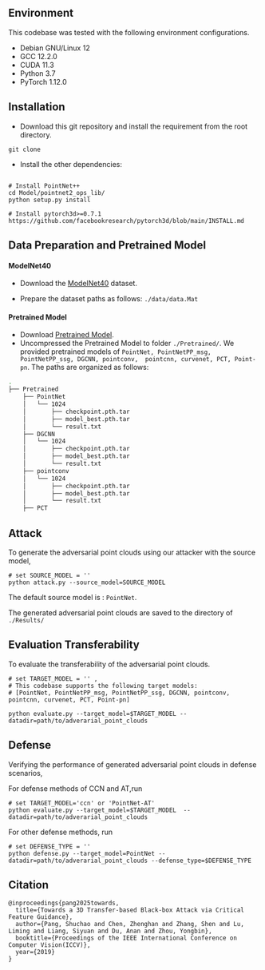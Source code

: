## Environment
This codebase was tested with the following environment configurations.

- Debian GNU/Linux 12
- GCC 12.2.0
- CUDA 11.3
- Python 3.7
- PyTorch 1.12.0


## Installation

* Download this git repository and install the requirement from the root directory. 
```
git clone 
```

* Install the other dependencies:
```

# Install PointNet++
cd Model/pointnet2_ops_lib/
python setup.py install

# Install pytorch3d>=0.7.1
https://github.com/facebookresearch/pytorch3d/blob/main/INSTALL.md
```

## Data Preparation and Pretrained Model

#### ModelNet40

* Download the [ModelNet40](https://drive.google.com/file/d/10UC5IfUW9fJTjJX3hyo-1yrsYfKuDQEL/view) dataset.

* Prepare the dataset paths as follows: ```./data/data.Mat```

#### Pretrained Model
* Download [Pretrained Model](https://drive.google.com/drive/folders/1VdYDhOmitsZYRLc4V04GCm2f0Atb3lt3?usp=sharing).
* Uncompressed the Pretrained Model to folder ```./Pretrained/```. We provided pretrained models of ```PointNet, PointNetPP_msg, PointNetPP_ssg, DGCNN, pointconv,  pointcnn, curvenet, PCT, Point-pn```. The paths are organized as follows:
```bash
.
├── Pretrained
    ├── PointNet
    │   └── 1024
    │       ├── checkpoint.pth.tar
    │       ├── model_best.pth.tar
    │       └── result.txt
    ├── DGCNN
    │   └── 1024
    │       ├── checkpoint.pth.tar
    │       ├── model_best.pth.tar
    │       └── result.txt
    ├── pointconv
    │   └── 1024
    │       ├── checkpoint.pth.tar
    │       ├── model_best.pth.tar
    │       └── result.txt
    ├── PCT   

```

## Attack 

To generate the adversarial point clouds using our attacker with the source model, 
```
# set SOURCE_MODEL = ''
python attack.py --source_model=SOURCE_MODEL
```
The default source model is : ```PointNet```. 

The generated adversarial point clouds are saved to the directory of ```./Results/ ```


## Evaluation Transferability


To evaluate the transferability of the adversarial point clouds.   
```
# set TARGET_MODEL = '' , 
# This codebase supports the following target models: 
# [PointNet, PointNetPP_msg, PointNetPP_ssg, DGCNN, pointconv,  pointcnn, curvenet, PCT, Point-pn]

python evaluate.py --target_model=$TARGET_MODEL --datadir=path/to/adverarial_point_clouds
```


## Defense

Verifying the performance of generated adversarial point clouds in defense scenarios,

For defense methods of CCN and AT,run 
```
# set TARGET_MODEL='ccn' or 'PointNet-AT'
python evaluate.py --target_model=$TARGET_MODEL  --datadir=path/to/adverarial_point_clouds
```
For other defense methods, run 
```
# set DEFENSE_TYPE = '' 
python defense.py --target_model=PointNet --datadir=path/to/adverarial_point_clouds --defense_type=$DEFENSE_TYPE
```

## Citation
```
@inproceedings{pang2025towards,
  title={Towards a 3D Transfer-based Black-box Attack via Critical Feature Guidance},
  author={Pang, Shuchao and Chen, Zhenghan and Zhang, Shen and Lu, Liming and Liang, Siyuan and Du, Anan and Zhou, Yongbin},
  booktitle={Proceedings of the IEEE International Conference on Computer Vision(ICCV)},
  year={2019}
}
```

